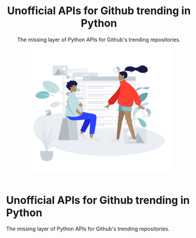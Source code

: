 <h1 align="center">Unofficial APIs for Github trending in Python</h1>

<p align="center">
The missing layer of Python APIs for Github's trending repositories.
</p>

<div align="center">
  <img src="images/2women_1.png" alt="hero image" width="400"/>
</div>

<br />



# Unofficial APIs for Github trending in Python
The missing layer of Python APIs for Github's trending repositories.


